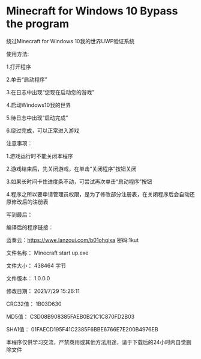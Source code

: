 # Minecraft for Windows 10 Bypass the program
绕过Minecraft for Windows 10我的世界UWP验证系统

使用方法:

  1.打开程序
  
  2.单击“启动程序”
  
  3.在日志中出现“您现在启动您的游戏”
  
  4.启动Windows10我的世界
  
  5.待日志中出现“启动完成”
  
  6.绕过完成，可以正常进入游戏
  
  
注意事项：

  1.游戏运行时不能关闭本程序
  
  2.游戏结束后，先关闭游戏，在单击“关闭程序”按钮关闭
  
  3.如果长时间卡住进度条不动，可尝试再次单击“启动程序”按钮
  
  4.程序之所以要申请管理员权限，是为了修改部分注册表，在关闭程序后会自动还原修改后的注册表
  
写到最后：

编译后的程序链接：

蓝奏云：https://wwe.lanzoui.com/b01ohqixa 密码:1kut

文件名称：       Minecraft start up.exe

文件大小：       438464 字节

文件版本：       1.0.0.0

修改日期：       2021/7/29 15:26:11

CRC32值：      1B03D630

MD5值：         C3D08B908385FAEB0B21C1C870FD2B03

SHA1值：        01FAECD195F41C2385F6BBE6766E7E200B4976EB




本程序仅供学习交流，严禁商用或其他方法用途，请于下载后的24小时内自觉删除文件
